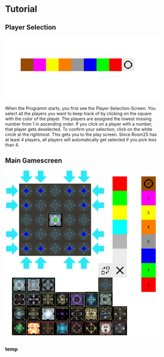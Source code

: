 # Tutorial

## Player Selection
![Player Selection](Tutorial_Pictures/Player_Selection.png)

When the Programm starts, you first see the Player-Selection-Screen. You select all the players you want to keep track of by clicking on the square with the color of the player. The players are assigned the lowest missing number from 1 in ascending order. If you click on a player with a number, that player gets deselected. To confirm your selection, click on the white circle at the rightmost. This gets you to the play screen. Since Room25 has at least 4 players, all players will automatically get selected if you pick less than 4.

## Main Gamescreen

![Player Selection](Tutorial_Pictures/Main_Gamescreen.png)

### temp